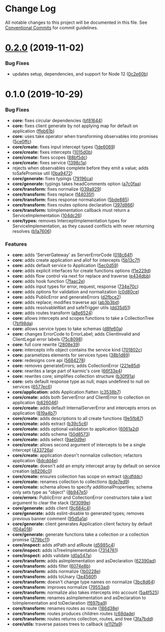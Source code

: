 # Change Log

All notable changes to this project will be documented in this file.
See [Conventional Commits](https://conventionalcommits.org) for commit guidelines.

# [0.2.0](https://github.com/rafamel/karmic/compare/v0.1.0...v0.2.0) (2019-11-02)


### Bug Fixes

* updates setup, dependencies, and support for Node 12 ([0c2e60b](https://github.com/rafamel/karmic/commit/0c2e60bb0aba07de4fcc67dff85c8cd5ebd54e38))





# 0.1.0 (2019-10-29)


### Bug Fixes

* **core:** fixes circular dependencies ([bf81644](https://github.com/rafamel/karmic/commit/bf81644f7dea3cfee91ed695b611d42146836535))
* **core:** fixes client generate by not applying map for default on application ([ffeb61b](https://github.com/rafamel/karmic/commit/ffeb61b64ef059f6e6976ae8232e1823231f36af))
* **core:** uses take operator when transforming observables into promises ([5ce0ffc](https://github.com/rafamel/karmic/commit/5ce0ffc4220b1edcf2ba732bab3b5d9116add387))
* **core/create:** fixes input intercept types ([1de6069](https://github.com/rafamel/karmic/commit/1de60697f9cd9021173a62389de576684de90153))
* **core/create:** fixes intercepts ([1015d0b](https://github.com/rafamel/karmic/commit/1015d0b24fa944659e27365d1bc732f3b845e7dc))
* **core/create:** fixes scopes ([88bf5dc](https://github.com/rafamel/karmic/commit/88bf5dc6929161ad5f6fae5bb60bb75976cec82d))
* **core/create:** fixes service ([1398c1a](https://github.com/rafamel/karmic/commit/1398c1a9ce099d584f609b0217b5da19807448ca))
* rejects when observables complete before they emit a value; adds toSafePromise util ([0ba9472](https://github.com/rafamel/karmic/commit/0ba94724bec4583dfcfad79f0721605b97f65acb))
* **core/generate:** fixes typings ([79196ca](https://github.com/rafamel/karmic/commit/79196cace07efc6922400b8858bc17e8480d4ba4))
* **core/generate:** typings takes headComments option ([a7c0faa](https://github.com/rafamel/karmic/commit/a7c0faad893142c7233d9e118f395d9cdab0d7a9))
* **core/transform:** fixes normalize ([039a929](https://github.com/rafamel/karmic/commit/039a92953c3568c4822a48e97a0591d0d1fdccb1))
* **core/transform:** fixes replace ([f44035f](https://github.com/rafamel/karmic/commit/f44035fd69e9ff51549528baf7f8cf08704f3e98))
* **core/transform:** fixes response normalization ([5bde885](https://github.com/rafamel/karmic/commit/5bde88540efba5c313a79c35e3557388f83434fb))
* **core/transform:** fixes routes options declaration ([397d866](https://github.com/rafamel/karmic/commit/397d866aadd985eaf76ff61a5e120f4324c54d3d))
* **core/transform:** toImplementation callback must return a ServiceImplementation ([104dc26](https://github.com/rafamel/karmic/commit/104dc264b1ee7784547f0a590ae563a7ffa82b43))
* **core/types:** removes InterceptImplementation types for ServiceImplementation, as they caused conflicts with never returning resolves ([b1a7606](https://github.com/rafamel/karmic/commit/b1a760643bf680500b40bd9c01f56dd5385b04f0))


### Features

* **core:** adds 'ServerGateway' as ServerErrorCode ([018c64f](https://github.com/rafamel/karmic/commit/018c64f8c333dce49bce9a02689d9bb9cf20bd02))
* **core:** adds create application and allof for intercepts ([5b13c7f](https://github.com/rafamel/karmic/commit/5b13c7f246737484421cf22c18ae87c2489c1677))
* **core:** adds default service to Application ([5ec0d59](https://github.com/rafamel/karmic/commit/5ec0d59a8672a5c1645908710999012d3969691c))
* **core:** adds explicit interfaces for create functions options ([f1e229d](https://github.com/rafamel/karmic/commit/f1e229d0d94f7b67a0c7093ddf9119c5fd6cff64))
* **core:** adds flow control via next for replace and traverse ([e434dbb](https://github.com/rafamel/karmic/commit/e434dbb73a9d98606338048db9c3c667bef02c76))
* **core:** adds hook function ([7faac2e](https://github.com/rafamel/karmic/commit/7faac2e3b9dde80e62032f2737eb2a1f96b120f8))
* **core:** adds input types for error, request, response ([734e70c](https://github.com/rafamel/karmic/commit/734e70ca49b18b8832ccf350cbabc62eb08a7a81))
* **core:** adds options for validation and normalization ([c0d80ce](https://github.com/rafamel/karmic/commit/c0d80ce7de35d9332b91b466a7aba145cada6e42))
* **core:** adds PublicError and generateErrors ([d2fbce2](https://github.com/rafamel/karmic/commit/d2fbce24eb82134f93cf88ff5208dbe03e4dcf8a))
* **core:** adds replace; modifies traverse api ([ab3b3bd](https://github.com/rafamel/karmic/commit/ab3b3bd1b1e94803625dba22f78b2b4ef3b95a0b))
* **core:** adds resolvableWait and safeTrigger utils ([dd35d51](https://github.com/rafamel/karmic/commit/dd35d5110b1f8e931080b01e41e19bb0ee8f612a))
* **core:** adds routes transform ([a8e6524](https://github.com/rafamel/karmic/commit/a8e6524d25fb3e6596c2c3941829753af6a82c3b))
* **core:** allows intercepts and scopes functions to take a CollectionTree ([7bf98da](https://github.com/rafamel/karmic/commit/7bf98dab30d95db605bcac8b563345b621310653))
* **core:** allows service types to take schemas ([d8fe60a](https://github.com/rafamel/karmic/commit/d8fe60a42e6a98a8650d0f7c98ac5478a5caceda))
* **core:** changes ErrorCode to ErrorLabel; adds ClientInvalid and ClientLegal error labels ([75c8098](https://github.com/rafamel/karmic/commit/75c80987dfb6863c3846aee27620548e8a60ecd5))
* **core:** full core rewrite ([2808e39](https://github.com/rafamel/karmic/commit/2808e39fd43dcbbedb0c1c38cb6f6f81653c7e09))
* **core:** intercepts info object contains the service kind ([701802c](https://github.com/rafamel/karmic/commit/701802c4f1943665bd713dfcc2ff3f17f00b4073))
* **core:** parametizes elements for services types ([38b1d89](https://github.com/rafamel/karmic/commit/38b1d8911f7e09b8395dc5d0ad74841b4707dae6))
* **core:** redesigns core api ([5684278](https://github.com/rafamel/karmic/commit/56842788423dc70a014bf143b73d14d0ecaef28a))
* **core:** removes generateErrors; adds CollectionError ([221e85d](https://github.com/rafamel/karmic/commit/221e85df29bff17362d4e12fe1b52cb93bdf3570))
* **core:** rewrites a large part of karmic's core ([66f33e4](https://github.com/rafamel/karmic/commit/66f33e407955cba1857914b53a57bc6f57742db8))
* **core:** rewrites core; simplifies collection structure ([b30f91a](https://github.com/rafamel/karmic/commit/b30f91a9b07341b62682780704510833f9b39284))
* **core:** sets default response type as null; maps undefined to null on services ([6577ec6](https://github.com/rafamel/karmic/commit/6577ec62b1bdc3e4e460a094cf03666ca8c9ced6))
* **core/application:** adds Application.flatten ([c3538b7](https://github.com/rafamel/karmic/commit/c3538b7b884bbcd9ad952e0d8f6a159a5b0ad6c7))
* **core/create:** adds both ServerError and ClientError to collection on application ([b826046](https://github.com/rafamel/karmic/commit/b82604635f303b8e3942e32d5267b073bde5ea4d))
* **core/create:** adds default InternalServerError and intercepts errors on application ([819a4b7](https://github.com/rafamel/karmic/commit/819a4b7a62a89bfbfcaa6aa3bbe5fc08311dc048))
* **core/create:** adds descriptions to all create functions ([9e5fb87](https://github.com/rafamel/karmic/commit/9e5fb87c9c5a702f635442669aa105ec24f9ee06))
* **core/create:** adds extract ([b39c5c6](https://github.com/rafamel/karmic/commit/b39c5c6b551ed8db04d9cd063b080068ba7870e9))
* **core/create:** adds optional validation to application ([6061a2d](https://github.com/rafamel/karmic/commit/6061a2dc398f1754b2403875b8087f186c9b8be1))
* **core/create:** adds schema ([50d8573](https://github.com/rafamel/karmic/commit/50d85734526bdb2c47283d4fd640b3c85fad3cb9))
* **core/create:** adds select ([9ae0d9e](https://github.com/rafamel/karmic/commit/9ae0d9e454e6ccdab1e471086f13578457ff9cf3))
* **core/create:** allows second argument of intercepts to be a single intercept ([433726a](https://github.com/rafamel/karmic/commit/433726afe3cc4f348c6b0662564477aa4e19d2e4))
* **core/create:** application doesn't normalize collection; refactors application ([8dcdd4e](https://github.com/rafamel/karmic/commit/8dcdd4e07ad109a70f892ae349c4cad4fc20bdfb))
* **core/create:** doesn't add an empty intercept array by default on service creation ([e8206c0](https://github.com/rafamel/karmic/commit/e8206c037d58c3b7c88386420d09196f9aef75e4))
* **core/create:** ensures collection has scope on extract ([dcdfddc](https://github.com/rafamel/karmic/commit/dcdfddccc1ec2fe67e3a7086453235f41855157b))
* **core/create:** renames collection to collections ([bde7ed9](https://github.com/rafamel/karmic/commit/bde7ed9a4a67df29d2d56a6efffe439f73d33296))
* **core/create:** schema allows to specify additionalProperties; schema only sets type as "object" ([8b947e5](https://github.com/rafamel/karmic/commit/8b947e5b511688fb4fdc2bb5300a2d4d2a67fc08))
* **core/errors:** PublicError and CollectionError constructors take a last argument to clear the stack ([5f3099e](https://github.com/rafamel/karmic/commit/5f3099e13c9d3ca47cc48198d8a16e6d83b0b253))
* **core/generate:** adds client ([9c684c4](https://github.com/rafamel/karmic/commit/9c684c4bf273c15eedb53c6b5b33c33beaaac047))
* **core/generate:** adds eslint-disable to generated types; removes previous banner comment ([95d5a1a](https://github.com/rafamel/karmic/commit/95d5a1ac0046f2c7b931238ab7a95e92f4bc8241))
* **core/generate:** client generates Application client factory by default ([f04a018](https://github.com/rafamel/karmic/commit/f04a0182b92fe38966a694f4f299747b822fd4b0))
* **core/generate:** generate functions take a collection or a collection promise ([379bc11](https://github.com/rafamel/karmic/commit/379bc112f942c3dc4cb405f03c2e77d7dab894f8))
* **core/inspect:** adds atPath and atRoute ([d5985c4](https://github.com/rafamel/karmic/commit/d5985c4589f71eabdefeefb961fae644fc4142f7))
* **core/inspect:** adds isTreeImplementation ([7314761](https://github.com/rafamel/karmic/commit/73147610503645bfeeb66d2adaa965fd9a36b1e0))
* **core/inspect:** adds validate ([d0a547a](https://github.com/rafamel/karmic/commit/d0a547aeb18b36f0849d4301a26b72f2e4f34035))
* **core/transform:** adds asImplementation and asDeclaration ([62390ad](https://github.com/rafamel/karmic/commit/62390ad6c214f531c641900f73ed47b77147165b))
* **core/transform:** adds filter ([6074e8b](https://github.com/rafamel/karmic/commit/6074e8b7b33385568032b8aa3a2e5a38473d3fc4))
* **core/transform:** adds normalize ([1b0228e](https://github.com/rafamel/karmic/commit/1b0228e376aab2d97d566c35e43c4574947b5c14))
* **core/transform:** adds toUnary ([3e4560f](https://github.com/rafamel/karmic/commit/3e4560fa3164a010f2c8646cbb1b6629109f1fa7))
* **core/transform:** doesn't change type names on normalize ([3bc8d64](https://github.com/rafamel/karmic/commit/3bc8d64b5499c4ab9286e731b6f9bf18b5753cb1))
* **core/transform:** improves normalize ([79553ad](https://github.com/rafamel/karmic/commit/79553ada06759523d20bb498598eb34cd791f754))
* **core/transform:** normalize also takes intercepts into account ([5a4f525](https://github.com/rafamel/karmic/commit/5a4f525f1bd83da97b8f67c656f118806197ce87))
* **core/transform:** renames asImplementation and asDeclaration to toImplementation and toDeclaration ([f697ba9](https://github.com/rafamel/karmic/commit/f697ba9dca7ea98170ef594ec33c3a2fc6742516))
* **core/transform:** renames routes as route ([186d38e](https://github.com/rafamel/karmic/commit/186d38e791cdae4d22281b6f3f67bcc9a2f2b806))
* **core/transform:** routes produces children routes ([c68dade](https://github.com/rafamel/karmic/commit/c68dadeb41ad322894177c4120327483d3f7948d))
* **core/transform:** routes returns collection, routes, and tree ([3fa7bdd](https://github.com/rafamel/karmic/commit/3fa7bdd5958f938cd82440fa2c1df11cd5b1d93f))
* **core/utils:** traverse passes trees to callback ([e112fa9](https://github.com/rafamel/karmic/commit/e112fa91d8908bc24d56fa287abf6cd4bbfcc24e))
